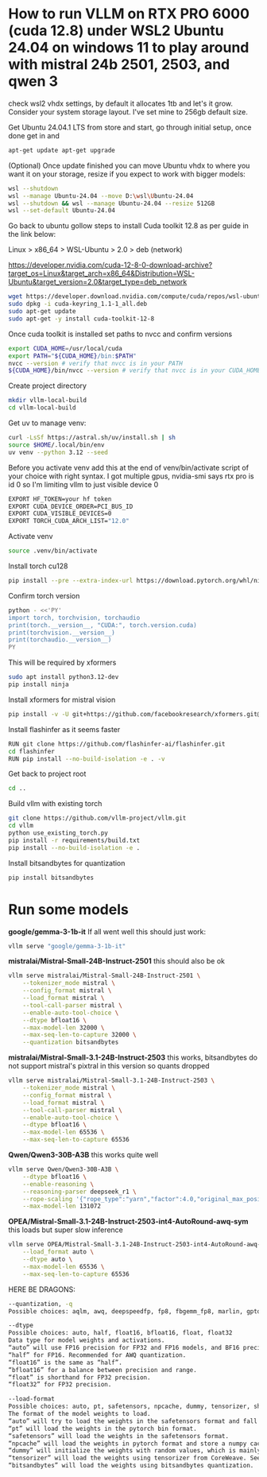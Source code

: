 # How to run VLLM on RTX PRO 6000 (cuda 12.8) under WSL2 Ubuntu 24.04 on windows 11 to play around with mistral 24b 2501, 2503, and qwen 3

check wsl2 vhdx settings, by default it allocates 1tb and let's it grow. Consider your system storage layout. I've set mine to 256gb default size.

Get Ubuntu 24.04.1 LTS from store and start, go through initial setup, once done get in and 


```bash
apt-get update apt-get upgrade
```


(Optional) Once update finished you can move Ubuntu vhdx to where you want it on your storage, resize if you expect to work with bigger models:
```bash
wsl --shutdown
wsl --manage Ubuntu-24.04 --move D:\wsl\Ubuntu-24.04 
wsl --shutdown && wsl --manage Ubuntu-24.04 --resize 512GB
wsl --set-default Ubuntu-24.04
```


Go back to ubuntu
gollow steps to install Cuda toolkit 12.8 as per guide in the link below:

Linux > x86_64 > WSL-Ubuntu > 2.0 > deb (network)

https://developer.nvidia.com/cuda-12-8-0-download-archive?target_os=Linux&target_arch=x86_64&Distribution=WSL-Ubuntu&target_version=2.0&target_type=deb_network


```bash
wget https://developer.download.nvidia.com/compute/cuda/repos/wsl-ubuntu/x86_64/cuda-keyring_1.1-1_all.deb
sudo dpkg -i cuda-keyring_1.1-1_all.deb
sudo apt-get update
sudo apt-get -y install cuda-toolkit-12-8
```


Once cuda toolkit is installed set paths to nvcc and confirm versions


```bash
export CUDA_HOME=/usr/local/cuda
export PATH="${CUDA_HOME}/bin:$PATH"
nvcc --version # verify that nvcc is in your PATH
${CUDA_HOME}/bin/nvcc --version # verify that nvcc is in your CUDA_HOME
```


Create project directory


```bash
mkdir vllm-local-build
cd vllm-local-build
```


Get uv to manage venv:


```bash
curl -LsSf https://astral.sh/uv/install.sh | sh 
source $HOME/.local/bin/env
uv venv --python 3.12 --seed
```


Before you activate venv add this at the end of venv/bin/activate script of your choice with right syntax.
I got multiple gpus, nvidia-smi says rtx pro is id 0 so I'm limiting vllm to just visible device 0


```bash
EXPORT HF_TOKEN=your hf token
EXPORT CUDA_DEVICE_ORDER=PCI_BUS_ID
EXPORT CUDA_VISIBLE_DEVICES=0    
EXPORT TORCH_CUDA_ARCH_LIST="12.0"
```


Activate venv


```bash
source .venv/bin/activate
```


Install torch cu128


```bash
pip install --pre --extra-index-url https://download.pytorch.org/whl/nightly/cu128 torch torchvision torchaudio
```


Confirm torch version


```bash
python - <<'PY'
import torch, torchvision, torchaudio
print(torch.__version__, "CUDA:", torch.version.cuda)
print(torchvision.__version__)
print(torchaudio.__version__)
PY
```


This will be required by xformers


```bash
sudo apt install python3.12-dev
pip install ninja
```


Install xformers for mistral vision 


```bash
pip install -v -U git+https://github.com/facebookresearch/xformers.git@main#egg=xformers --no-build-isolation
```


Install flashinfer as it seems faster


```bash
RUN git clone https://github.com/flashinfer-ai/flashinfer.git
cd flashinfer
RUN pip install --no-build-isolation -e . -v
```


Get back to project root


```bash
cd ..
```

Build vllm with existing torch 


```bash
git clone https://github.com/vllm-project/vllm.git
cd vllm
python use_existing_torch.py
pip install -r requirements/build.txt
pip install --no-build-isolation -e .
```


Install bitsandbytes for quantization


```bash
pip install bitsandbytes
```

# Run some models


**google/gemma-3-1b-it** If all went well this should just work:


```bash
vllm serve "google/gemma-3-1b-it"
```


**mistralai/Mistral-Small-24B-Instruct-2501** this should also be ok


```bash
vllm serve mistralai/Mistral-Small-24B-Instruct-2501 \
    --tokenizer_mode mistral \
    --config_format mistral \
    --load_format mistral \
    --tool-call-parser mistral \
    --enable-auto-tool-choice \
    --dtype bfloat16 \
    --max-model-len 32000 \
    --max-seq-len-to-capture 32000 \
    --quantization bitsandbytes
```


**mistralai/Mistral-Small-3.1-24B-Instruct-2503** this works, bitsandbytes do not support mistral's pixtral in this version so quants dropped


```bash
vllm serve mistralai/Mistral-Small-3.1-24B-Instruct-2503 \
    --tokenizer_mode mistral \
    --config_format mistral \
    --load_format mistral \
    --tool-call-parser mistral \
    --enable-auto-tool-choice \
    --dtype bfloat16 \
    --max-model-len 65536 \
    --max-seq-len-to-capture 65536 
```


**Qwen/Qwen3-30B-A3B** this works quite well


```bash
vllm serve Qwen/Qwen3-30B-A3B \
    --dtype bfloat16 \
    --enable-reasoning \
    --reasoning-parser deepseek_r1 \
    --rope-scaling '{"rope_type":"yarn","factor":4.0,"original_max_position_embeddings":32768}' \
    --max-model-len 131072
```


**OPEA/Mistral-Small-3.1-24B-Instruct-2503-int4-AutoRound-awq-sym** this loads but super slow inference


```bash
vllm serve OPEA/Mistral-Small-3.1-24B-Instruct-2503-int4-AutoRound-awq-sym \
    --load_format auto \
    --dtype auto \
    --max-model-len 65536 \
    --max-seq-len-to-capture 65536 
```


HERE BE DRAGONS:


```bash
--quantization, -q
Possible choices: aqlm, awq, deepspeedfp, fp8, fbgemm_fp8, marlin, gptq_marlin_24, gptq_marlin, awq_marlin, gptq, squeezellm, compressed-tensors, bitsandbytes, qqq, None
```


```bash
--dtype
Possible choices: auto, half, float16, bfloat16, float, float32
Data type for model weights and activations.
“auto” will use FP16 precision for FP32 and FP16 models, and BF16 precision for BF16 models.
“half” for FP16. Recommended for AWQ quantization.
“float16” is the same as “half”.
“bfloat16” for a balance between precision and range.
“float” is shorthand for FP32 precision.
“float32” for FP32 precision.
```


```bash
--load-format
Possible choices: auto, pt, safetensors, npcache, dummy, tensorizer, sharded_state, gguf, bitsandbytes, mistral
The format of the model weights to load.
“auto” will try to load the weights in the safetensors format and fall back to the pytorch bin format if safetensors format is not available.
“pt” will load the weights in the pytorch bin format.
“safetensors” will load the weights in the safetensors format.
“npcache” will load the weights in pytorch format and store a numpy cache to speed up the loading.
“dummy” will initialize the weights with random values, which is mainly for profiling.
“tensorizer” will load the weights using tensorizer from CoreWeave. See the Tensorize vLLM Model script in the Examples section for more information.
“bitsandbytes” will load the weights using bitsandbytes quantization.
```

